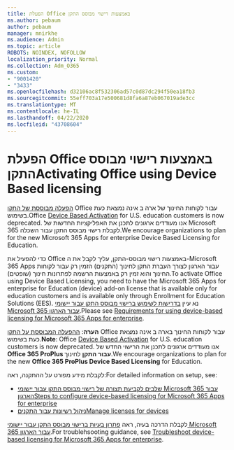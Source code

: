 ```yaml
---
title: הפעלת Office באמצעות רישוי מבוסס התקן
ms.author: pebaum
author: pebaum
manager: mnirkhe
ms.audience: Admin
ms.topic: article
ROBOTS: NOINDEX, NOFOLLOW
localization_priority: Normal
ms.collection: Adm_O365
ms.custom:
- "9001420"
- "3433"
ms.openlocfilehash: d32106ac8f532306ad57c0d87dc294f50ea18fb3
ms.sourcegitcommit: 55eff703a17e500681d8fa6a87eb067019ade3cc
ms.translationtype: MT
ms.contentlocale: he-IL
ms.lasthandoff: 04/22/2020
ms.locfileid: "43708604"
---
```

# <a name="activating-office-using-device-based-licensing"></a><span data-ttu-id="ae34f-102">הפעלת Office באמצעות רישוי מבוסס התקן</span><span class="sxs-lookup"><span data-stu-id="ae34f-102">Activating Office using Device Based licensing</span></span>

<span data-ttu-id="ae34f-103">[הפעלה מבוססת של התקן](https://aka.ms/officedba) Office עבור לקוחות החינוך של ארה ב אינה נמצאת כעת בשימוש.</span><span class="sxs-lookup"><span data-stu-id="ae34f-103">Office [Device Based Activation](https://aka.ms/officedba) for U.S. education customers is now deprecated.</span></span> <span data-ttu-id="ae34f-104">אנו מעודדים ארגונים לתכנן את האפליקציות החדשות של Microsoft 365 לקבלת רישוי מבוסס התקן עבור השכלה.</span><span class="sxs-lookup"><span data-stu-id="ae34f-104">We encourage organizations to plan for the new Microsoft 365 Apps for enterprise Device Based Licensing for Education.</span></span>

<span data-ttu-id="ae34f-105">כדי להפעיל את Office באמצעות רישוי מבוסס-התקן, עליך לקבל את ה-Microsoft 365 Apps עבור הארגון לצורך העברת התקן לחינוך (התקנים) הזמין רק עבור לקוחות החינוך והוא זמין רק באמצעות הרשמה לפתרונות חינוך (שופטים).</span><span class="sxs-lookup"><span data-stu-id="ae34f-105">To activate Office using Device Based Licensing, you need to have the Microsoft 365 Apps for enterprise for Education (device) add-on license that is available only for education customers and is available only through Enrollment for Education Solutions (EES).</span></span> <span data-ttu-id="ae34f-106">נא עיין [בדרישות לשימוש ברישוי מבוסס התקן עבור יישומי Microsoft 365 עבור הארגון](https://docs.microsoft.com/deployoffice/device-based-licensing#requirements-for-using-device-based-licensing-for-office-365-proplus).</span><span class="sxs-lookup"><span data-stu-id="ae34f-106">Please see [Requirements for using device-based licensing for Microsoft 365 Apps for enterprise](https://docs.microsoft.com/deployoffice/device-based-licensing#requirements-for-using-device-based-licensing-for-office-365-proplus).</span></span>

<span data-ttu-id="ae34f-107">**הערה**: [ההפעלה המבוססת על התקן](https://aka.ms/officedba) Office עבור לקוחות החינוך בארה ב אינה נמצאת כעת בשימוש.</span><span class="sxs-lookup"><span data-stu-id="ae34f-107">**Note**: Office [Device Based Activation](https://aka.ms/officedba) for U.S. education customers is now deprecated.</span></span> <span data-ttu-id="ae34f-108">אנו מעודדים ארגונים לתכנן את הרישוי החדש של **Office 365 ProPlus עבור התקן** לחינוך.</span><span class="sxs-lookup"><span data-stu-id="ae34f-108">We encourage organizations to plan for the new **Office 365 ProPlus Device Based Licensing** for Education.</span></span>

<span data-ttu-id="ae34f-109">לקבלת מידע מפורט על ההתקנה, ראה:</span><span class="sxs-lookup"><span data-stu-id="ae34f-109">For detailed information on setup, see:</span></span>

- [<span data-ttu-id="ae34f-110">שלבים לקביעת תצורה של רישוי מבוסס התקן עבור יישומי Microsoft 365 עבור הארגון</span><span class="sxs-lookup"><span data-stu-id="ae34f-110">Steps to configure device-based licensing for Microsoft 365 Apps for enterprise</span></span>](https://docs.microsoft.com/deployoffice/device-based-licensing#steps-to-configure-device-based-licensing-for-office-365-proplus)
- [<span data-ttu-id="ae34f-111">ניהול רשיונות עבור התקנים</span><span class="sxs-lookup"><span data-stu-id="ae34f-111">Manage licenses for devices</span></span>](https://docs.microsoft.com/Office365/Admin/misc/manage-licenses-for-devices)

<span data-ttu-id="ae34f-112">לקבלת הדרכה בעיה, ראה [פתרון בעיות ברישוי מבוסס התקן עבור יישומי Microsoft 365 עבור הארגון](https://docs.microsoft.com/deployoffice/device-based-licensing#troubleshoot-device-based-licensing-for-office-365-proplus).</span><span class="sxs-lookup"><span data-stu-id="ae34f-112">For troublehsooting guidance, see [Troubleshoot device-based licensing for Microsoft 365 Apps for enterprise](https://docs.microsoft.com/deployoffice/device-based-licensing#troubleshoot-device-based-licensing-for-office-365-proplus).</span></span>
